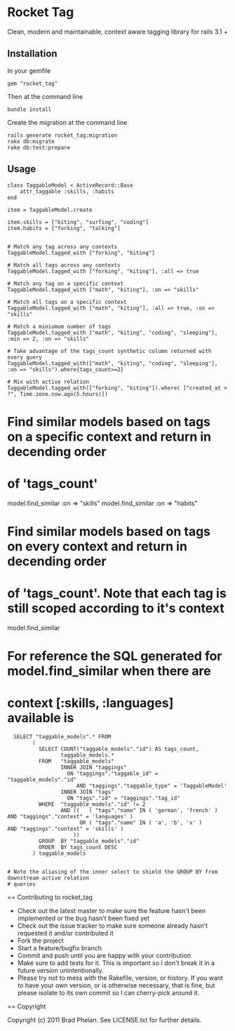 Rocket Tag
==========

Clean, modern and maintainable, context aware tagging library for rails 3.1 +

Installation
------------

In your gemfile

	gem "rocket_tag"

Then at the command line
	
	bundle install

Create the migration at the command line

	rails generate rocket_tag:migration
	rake db:migrate
	rake db:test:prepare

Usage
-----

	class TaggableModel < ActiveRecord::Base
		attr_taggable :skills, :habits
	end	

	item = TaggableModel.create

	item.skills = ["kiting", "surfing", "coding"]
	item.habits = ["forking", "talking"]


	# Match any tag across any contexts
	TaggableModel.tagged_with ["forking", "kiting"]  

	# Match all tags across any contexts
	TaggableModel.tagged_with ["forking", "kiting"], :all => true

	# Match any tag on a specific context
	TaggableModel.tagged_with ["math", "kiting"], :on => "skills"

	# Match all tags on a specific context
	TaggableModel.tagged_with ["math", "kiting"], :all => true, :on => "skills"
	
	# Match a miniumum number of tags
	TaggableModel.tagged_with ["math", "kiting", "coding", "sleeping"], :min => 2, :on => "skills"
	
	# Take advantage of the tags_count synthetic column returned with every query
	TaggableModel.tagged_with(["math", "kiting", "coding", "sleeping"], :on => "skills").where{tags_count>=2}	

	# Mix with active relation 
	TaggableModel.tagged_with(["forking", "kiting"]).where( ["created_at > ?", Time.zone.now.ago(5.hours)])  

  # Find similar models based on tags on a specific context and return in decending order
  # of 'tags_count'
  model.find_similar :on => "skills"
  model.find_similar :on => "habits"

  # Find similar models based on tags on every context and return in decending order
  # of 'tags_count'. Note that each tag is still scoped according to it's context
  model.find_similar  

  # For reference the SQL generated for model.find_similar when there are
  # context [:skills, :languages] available is

      SELECT "taggable_models".* FROM   
            (
              SELECT COUNT("taggable_models"."id") AS tags_count, 
                     taggable_models.* 
              FROM   "taggable_models" 
                     INNER JOIN "taggings" 
                       ON "taggings"."taggable_id" = "taggable_models"."id" 
                          AND "taggings"."taggable_type" = 'TaggableModel' 
                     INNER JOIN "tags" 
                       ON "tags"."id" = "taggings"."tag_id" 
              WHERE  "taggable_models"."id" != 2 
                     AND ((   ( "tags"."name" IN ( 'german', 'french' ) AND "taggings"."context" = 'languages' ) 
                           OR ( "tags"."name" IN ( 'a', 'b', 'x' )      AND "taggings"."context" = 'skills' ) 
                         )) 
              GROUP  BY "taggable_models"."id" 
              ORDER  BY tags_count DESC
            ) taggable_models 


    # Note the aliasing of the inner select to shield the GROUP BY from downstream active relation
    # queries

== Contributing to rocket_tag
 
* Check out the latest master to make sure the feature hasn't been implemented or the bug hasn't been fixed yet
* Check out the issue tracker to make sure someone already hasn't requested it and/or contributed it
* Fork the project
* Start a feature/bugfix branch
* Commit and push until you are happy with your contribution
* Make sure to add tests for it. This is important so I don't break it in a future version unintentionally.
* Please try not to mess with the Rakefile, version, or history. If you want to have your own version, or is otherwise necessary, that is fine, but please isolate to its own commit so I can cherry-pick around it.

== Copyright

Copyright (c) 2011 Brad Phelan. See LICENSE.txt for
further details.

